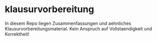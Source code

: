 # klausurvorbereitung

In diesem Repo liegen Zusammenfassungen und aehnliches Klausurvorbereitungsmaterial. Kein Anspruch auf Vollstaendigkeit und Korrektheit!
